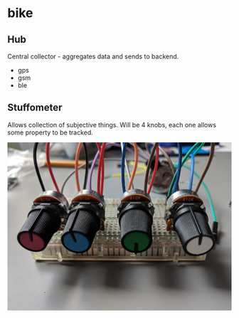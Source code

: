 # bike

## Hub

Central collector - aggregates data and sends to backend.

* gps
* gsm
* ble


## Stuffometer

Allows collection of subjective things.  Will be 4 knobs, each one allows some property to be tracked.

![breadboard with 4 turnable knobs](static/stuffometer-1.jpg)
